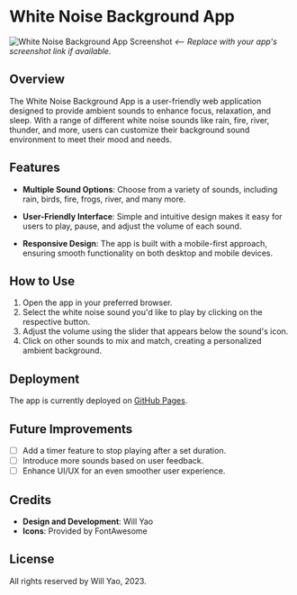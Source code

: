 # White Noise Background App

![White Noise Background App Screenshot](screenshot-link.png) 
*<-- Replace with your app's screenshot link if available.*

## Overview

The White Noise Background App is a user-friendly web application designed to provide ambient sounds to enhance focus, relaxation, and sleep. With a range of different white noise sounds like rain, fire, river, thunder, and more, users can customize their background sound environment to meet their mood and needs.

## Features

- **Multiple Sound Options**: Choose from a variety of sounds, including rain, birds, fire, frogs, river, and many more.
  
- **User-Friendly Interface**: Simple and intuitive design makes it easy for users to play, pause, and adjust the volume of each sound.
  
- **Responsive Design**: The app is built with a mobile-first approach, ensuring smooth functionality on both desktop and mobile devices.

## How to Use

1. Open the app in your preferred browser.
2. Select the white noise sound you'd like to play by clicking on the respective button.
3. Adjust the volume using the slider that appears below the sound's icon.
4. Click on other sounds to mix and match, creating a personalized ambient background.

## Deployment

The app is currently deployed on [GitHub Pages](https://willcoderhz.github.io/white-noise-app).

## Future Improvements

- [ ] Add a timer feature to stop playing after a set duration.
- [ ] Introduce more sounds based on user feedback.
- [ ] Enhance UI/UX for an even smoother user experience.

## Credits

- **Design and Development**: Will Yao
- **Icons**: Provided by FontAwesome

## License

All rights reserved by Will Yao, 2023.
